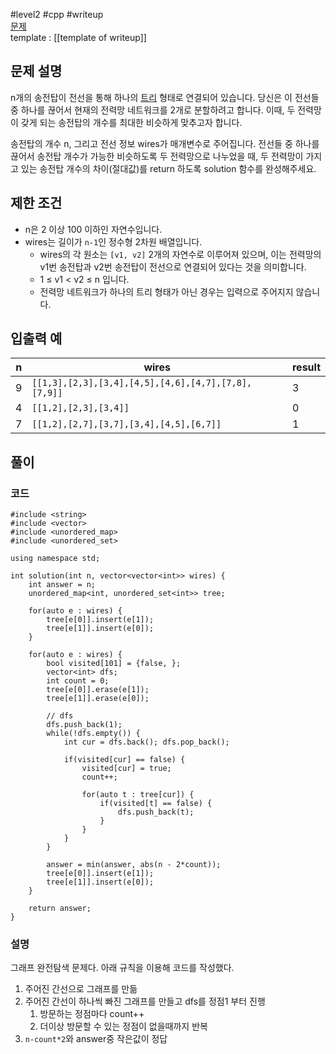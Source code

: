 
#level2 #cpp #writeup  
[문제](https://school.programmers.co.kr/learn/courses/30/lessons/86971)  
template : [[template of writeup]]  

## 문제 설명  

n개의 송전탑이 전선을 통해 하나의 [트리](https://en.wikipedia.org/wiki/Tree_(data_structure)) 형태로 연결되어 있습니다. 당신은 이 전선들 중 하나를 끊어서 현재의 전력망 네트워크를 2개로 분할하려고 합니다. 이때, 두 전력망이 갖게 되는 송전탑의 개수를 최대한 비슷하게 맞추고자 합니다.  

송전탑의 개수 n, 그리고 전선 정보 wires가 매개변수로 주어집니다. 전선들 중 하나를 끊어서 송전탑 개수가 가능한 비슷하도록 두 전력망으로 나누었을 때, 두 전력망이 가지고 있는 송전탑 개수의 차이(절대값)를 return 하도록 solution 함수를 완성해주세요.  

## 제한 조건  

- n은 2 이상 100 이하인 자연수입니다.  
- wires는 길이가 `n-1`인 정수형 2차원 배열입니다.  
    - wires의 각 원소는 `[v1, v2]` 2개의 자연수로 이루어져 있으며, 이는 전력망의 v1번 송전탑과 v2번 송전탑이 전선으로 연결되어 있다는 것을 의미합니다.  
    - 1 ≤ v1 < v2 ≤ n 입니다.  
    - 전력망 네트워크가 하나의 트리 형태가 아닌 경우는 입력으로 주어지지 않습니다.  

## 입출력 예  

| n   | wires                                                 | result |  
| --- | ----------------------------------------------------- | ------ |  
| 9   | ``[[1,3],[2,3],[3,4],[4,5],[4,6],[4,7],[7,8],[7,9]]`` | 3      |  
| 4   | `[[1,2],[2,3],[3,4]]`                                 | 0      |  
| 7   | `[[1,2],[2,7],[3,7],[3,4],[4,5],[6,7]]`               | 1      |  

## 풀이  

### 코드  

```  
#include <string>  
#include <vector>  
#include <unordered_map>  
#include <unordered_set>  

using namespace std;  

int solution(int n, vector<vector<int>> wires) {  
    int answer = n;  
    unordered_map<int, unordered_set<int>> tree;  
    
    for(auto e : wires) {  
        tree[e[0]].insert(e[1]);  
        tree[e[1]].insert(e[0]);  
    }  
    
    for(auto e : wires) {  
        bool visited[101] = {false, };  
        vector<int> dfs;  
        int count = 0;  
        tree[e[0]].erase(e[1]);  
        tree[e[1]].erase(e[0]);  
        
        // dfs  
        dfs.push_back(1);  
        while(!dfs.empty()) {  
            int cur = dfs.back(); dfs.pop_back();  
            
            if(visited[cur] == false) {  
                visited[cur] = true;  
                count++;  
                
                for(auto t : tree[cur]) {  
                    if(visited[t] == false) {  
                        dfs.push_back(t);  
                    }  
                }  
            }  
        }  
        
        answer = min(answer, abs(n - 2*count));  
        tree[e[0]].insert(e[1]);  
        tree[e[1]].insert(e[0]);  
    }  
    
    return answer;  
}  
```  

### 설명  

그래프 완전탐색 문제다. 아래 규칙을 이용해 코드를 작성했다.  

1. 주어진 간선으로 그래프를 만듦  
2. 주어진 간선이 하나씩 빠진 그래프를 만들고 dfs를 정점1 부터 진행  
	1. 방문하는 정점마다 count++  
	2. 더이상 방문할 수 있는 정점이 없을때까지 반복  
3. `n-count*2`와 answer중 작은값이 정답  
